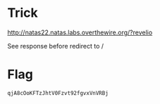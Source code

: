 # Trick

http://natas22.natas.labs.overthewire.org/?revelio

See response before redirect to /

# Flag

```
qjA8cOoKFTzJhtV0Fzvt92fgvxVnVRBj
```